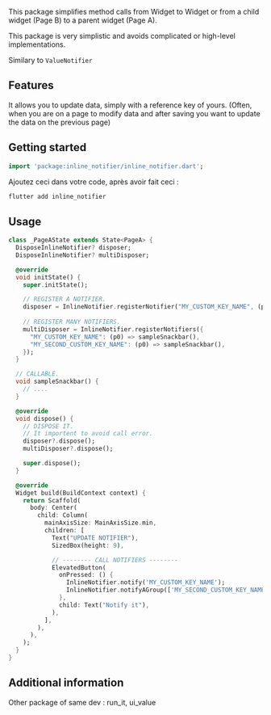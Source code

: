 This package simplifies method calls from Widget to Widget or from a child 
widget (Page B) to a parent widget (Page A).

This package is very simplistic and avoids complicated or high-level
implementations.

Similary to `ValueNotifier`

## Features

It allows you to update data, simply with a reference key of yours. 
(Often, when you are on a page to modify data and after saving you want 
to update the data on the previous page)

## Getting started

```dart
import 'package:inline_notifier/inline_notifier.dart';
```

Ajoutez ceci dans votre code, après avoir fait ceci :

```bash
flutter add inline_notifier
```

## Usage

```dart
class _PageAState extends State<PageA> {
  DisposeInlineNotifier? disposer;
  DisposeInlineNotifier? multiDisposer;

  @override
  void initState() {
    super.initState();

    // REGISTER A NOTIFIER.
    disposer = InlineNotifier.registerNotifier("MY_CUSTOM_KEY_NAME", (p0) => sampleSnackbar());
    
    // REGISTER MANY NOTIFIERS.
    multiDisposer = InlineNotifier.registerNotifiers({
      "MY_CUSTOM_KEY_NAME": (p0) => sampleSnackbar(), 
      "MY_SECOND_CUSTOM_KEY_NAME": (p0) => sampleSnackbar(),
    });
  }

  // CALLABLE.
  void sampleSnackbar() {
    // ....
  }

  @override
  void dispose() {
    // DISPOSE IT.
    // It importent to avoid call error.
    disposer?.dispose();
    multiDisposer?.dispose();

    super.dispose();
  }

  @override
  Widget build(BuildContext context) {
    return Scaffold(
      body: Center(
        child: Column(
          mainAxisSize: MainAxisSize.min,
          children: [
            Text("UPDATE NOTIFIER"),
            SizedBox(height: 9),

            // -------- CALL NOTIFIERS --------
            ElevatedButton(
              onPressed: () {
                InlineNotifier.notify('MY_CUSTOM_KEY_NAME');
                InlineNotifier.notifyAGroup(['MY_SECOND_CUSTOM_KEY_NAME', 'MY_CUSTOM_KEY_NAME', '...']);
              },
              child: Text("Notify it"),
            ),
          ],
        ),
      ),
    );
  }
}
```

## Additional information

Other package of same dev : run_it, ui_value

